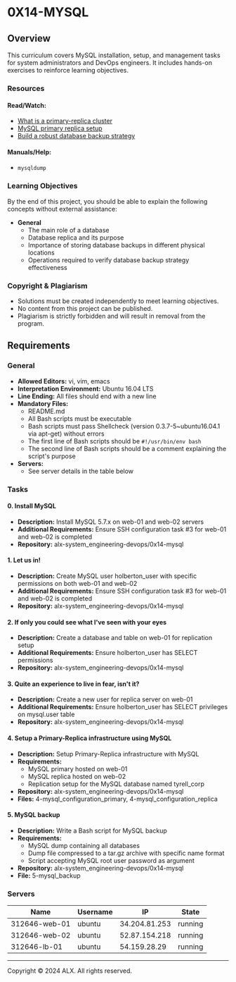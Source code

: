 # 0X14-MYSQL

## Overview
This curriculum covers MySQL installation, setup, and management tasks for system administrators and DevOps engineers. It includes hands-on exercises to reinforce learning objectives.

### Resources
#### Read/Watch:
- [What is a primary-replica cluster](#)
- [MySQL primary replica setup](#)
- [Build a robust database backup strategy](#)

#### Manuals/Help:
- `mysqldump`

### Learning Objectives
By the end of this project, you should be able to explain the following concepts without external assistance:
- **General**
  - The main role of a database
  - Database replica and its purpose
  - Importance of storing database backups in different physical locations
  - Operations required to verify database backup strategy effectiveness

### Copyright & Plagiarism
- Solutions must be created independently to meet learning objectives.
- No content from this project can be published.
- Plagiarism is strictly forbidden and will result in removal from the program.

## Requirements
### General
- **Allowed Editors:** vi, vim, emacs
- **Interpretation Environment:** Ubuntu 16.04 LTS
- **Line Ending:** All files should end with a new line
- **Mandatory Files:**
  - README.md
  - All Bash scripts must be executable
  - Bash scripts must pass Shellcheck (version 0.3.7-5~ubuntu16.04.1 via apt-get) without errors
  - The first line of Bash scripts should be `#!/usr/bin/env bash`
  - The second line of Bash scripts should be a comment explaining the script's purpose
- **Servers:**
  - See server details in the table below

### Tasks
#### 0. Install MySQL
- **Description:** Install MySQL 5.7.x on web-01 and web-02 servers
- **Additional Requirements:** Ensure SSH configuration task #3 for web-01 and web-02 is completed
- **Repository:** alx-system_engineering-devops/0x14-mysql

#### 1. Let us in!
- **Description:** Create MySQL user holberton_user with specific permissions on both web-01 and web-02
- **Additional Requirements:** Ensure SSH configuration task #3 for web-01 and web-02 is completed
- **Repository:** alx-system_engineering-devops/0x14-mysql

#### 2. If only you could see what I've seen with your eyes
- **Description:** Create a database and table on web-01 for replication setup
- **Additional Requirements:** Ensure holberton_user has SELECT permissions
- **Repository:** alx-system_engineering-devops/0x14-mysql

#### 3. Quite an experience to live in fear, isn't it?
- **Description:** Create a new user for replica server on web-01
- **Additional Requirements:** Ensure holberton_user has SELECT privileges on mysql.user table
- **Repository:** alx-system_engineering-devops/0x14-mysql

#### 4. Setup a Primary-Replica infrastructure using MySQL
- **Description:** Setup Primary-Replica infrastructure with MySQL
- **Requirements:**
  - MySQL primary hosted on web-01
  - MySQL replica hosted on web-02
  - Replication setup for the MySQL database named tyrell_corp
- **Repository:** alx-system_engineering-devops/0x14-mysql
- **Files:** 4-mysql_configuration_primary, 4-mysql_configuration_replica

#### 5. MySQL backup
- **Description:** Write a Bash script for MySQL backup
- **Requirements:**
  - MySQL dump containing all databases
  - Dump file compressed to a tar.gz archive with specific name format
  - Script accepting MySQL root user password as argument
- **Repository:** alx-system_engineering-devops/0x14-mysql
- **File:** 5-mysql_backup

### Servers
| Name          | Username | IP            | State   |
|---------------|----------|---------------|---------|
| 312646-web-01 | ubuntu   | 34.204.81.253 | running |
| 312646-web-02 | ubuntu   | 52.87.154.218 | running |
| 312646-lb-01  | ubuntu   | 54.159.28.29  | running |

---

Copyright © 2024 ALX. All rights reserved.
